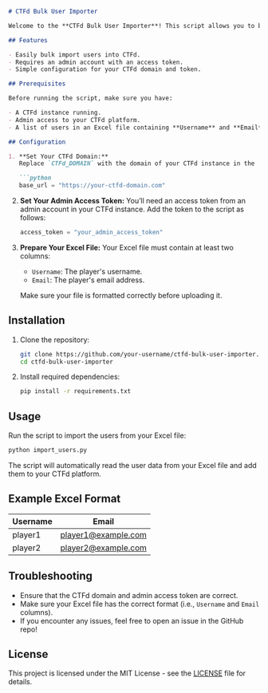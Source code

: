 ```markdown
# CTFd Bulk User Importer

Welcome to the **CTFd Bulk User Importer**! This script allows you to bulk import players into your CTFd platform by uploading an Excel file. The file should contain the usernames and emails of all players. 

## Features

- Easily bulk import users into CTFd.
- Requires an admin account with an access token.
- Simple configuration for your CTFd domain and token.

## Prerequisites

Before running the script, make sure you have:

- A CTFd instance running.
- Admin access to your CTFd platform.
- A list of users in an Excel file containing **Username** and **Email** columns.

## Configuration

1. **Set Your CTFd Domain:**
   Replace `CTFd_DOMAIN` with the domain of your CTFd instance in the `base_url` variable. For example:

   ```python
   base_url = "https://your-ctfd-domain.com"
   ```

2. **Set Your Admin Access Token:**
   You’ll need an access token from an admin account in your CTFd instance. Add the token to the script as follows:

   ```python
   access_token = "your_admin_access_token"
   ```

3. **Prepare Your Excel File:**
   Your Excel file must contain at least two columns:

   - `Username`: The player's username.
   - `Email`: The player's email address.

   Make sure your file is formatted correctly before uploading it.

## Installation

1. Clone the repository:

   ```bash
   git clone https://github.com/your-username/ctfd-bulk-user-importer.git
   cd ctfd-bulk-user-importer
   ```

2. Install required dependencies:

   ```bash
   pip install -r requirements.txt
   ```

## Usage

Run the script to import the users from your Excel file:

```bash
python import_users.py
```

The script will automatically read the user data from your Excel file and add them to your CTFd platform.

## Example Excel Format

| Username  | Email               |
|-----------|---------------------|
| player1   | player1@example.com |
| player2   | player2@example.com |

## Troubleshooting

- Ensure that the CTFd domain and admin access token are correct.
- Make sure your Excel file has the correct format (i.e., `Username` and `Email` columns).
- If you encounter any issues, feel free to open an issue in the GitHub repo!

## License

This project is licensed under the MIT License - see the [LICENSE](LICENSE) file for details.
```
